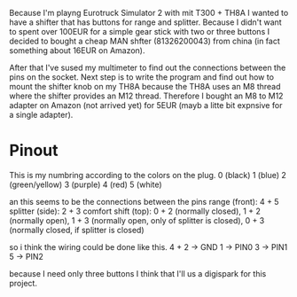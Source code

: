 Because I'm playng Eurotruck Simulator 2 with mit T300 + TH8A I wanted to have a shifter that has buttons for range and splitter.
Because I didn't want to spent over 100EUR for a simple gear stick with two or three buttons I decided to bought a cheap MAN shfter (81326200043) from china (in fact something about 16EUR on Amazon).

After that I've sused my multimeter to find out the connections between the pins on the socket.
Next step is to write the program and find out how to mount the shifter knob on my TH8A because the TH8A uses an M8 thread where the shifter provides an M12 thread.
Therefore I bought an M8 to M12 adapter on Amazon (not arrived yet) for 5EUR (mayb a litte bit expnsive for a single adapter).

# Pinout

This is my numbring according to the colors on the plug.
0 (black)   1 (blue)    2 (green/yellow)
3 (purple)  4 (red)     5 (white)

an this seems to be the connections between the pins
range (front): 4 + 5
splitter (side): 2 + 3
comfort shift (top): 0 + 2 (normally closed), 1 + 2 (normally open), 1 + 3 (normally open, only of splitter is closed), 0 + 3 (normally closed, if splitter is closed)

so i think the wiring could be done like this.
4 + 2 -> GND
1 -> PIN0
3 -> PIN1
5 -> PIN2

because I need only three buttons I think that I'll us a digispark for this project.